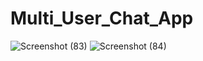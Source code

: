 # Multi_User_Chat_App

![Screenshot (83)](https://user-images.githubusercontent.com/90233633/185731283-b93451fa-97c8-4f15-8f0f-1e2a475f9b34.png)
![Screenshot (84)](https://user-images.githubusercontent.com/90233633/185731293-0f98d8b5-facf-4d9f-a0a0-9341a983bce5.png)

